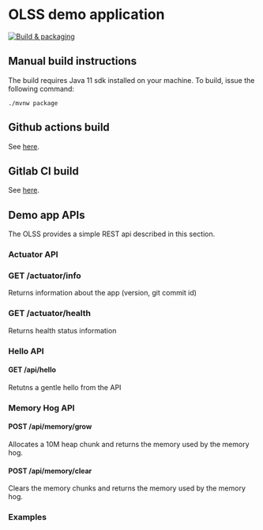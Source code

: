 # OLSS demo application

[![Build & packaging](https://github.com/andreaceccanti/olss-demo-app/actions/workflows/maven_build.yml/badge.svg)](https://github.com/andreaceccanti/olss-demo-app/actions/workflows/maven_build.yml)

## Manual build instructions

The build requires Java 11 sdk installed on your machine.
To build, issue the following command:

```console
./mvnw package
```

## Github actions build

See [here](.github/workflows/maven_build.yml).

## Gitlab CI build

See [here](.gitlab-ci.yml).

## Demo app APIs

The OLSS provides a simple REST api described in this section.

### Actuator API

### GET /actuator/info

Returns information about the app (version, git commit id)

### GET /actuator/health

Returns health status information

### Hello API

#### GET /api/hello

Retutns a gentle hello from the API

### Memory Hog API

#### POST /api/memory/grow

Allocates a 10M heap chunk and returns the memory used by the memory hog.

#### POST /api/memory/clear

Clears the memory chunks and returns the memory used by the memory hog.

### Examples




